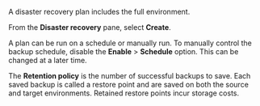 A disaster recovery plan includes the full environment.

From the **Disaster recovery** pane, select **Create**.

A plan can be run on a schedule or manually run. To manually control the backup schedule, disable the **Enable** > **Schedule** option. This can be changed at a later time.

The **Retention policy** is the number of successful backups to save. Each saved backup is called a restore point and are saved on both the source and target environments. Retained restore points incur storage costs.

